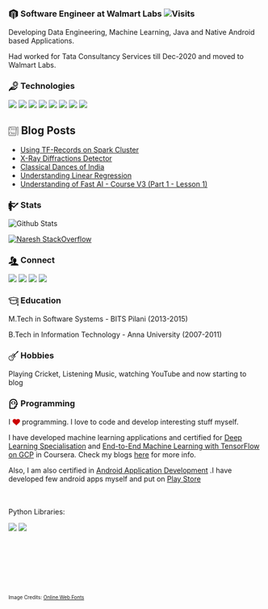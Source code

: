 ### <img src="https://github.com/nareshr8/nareshr8/blob/master/app.svg" height="20" width="20" align="center"/> Software Engineer at Walmart Labs ![Visits](https://hits.seeyoufarm.com/api/count/incr/badge.svg?url=https://github.com/nareshr8&title=Visits)

Developing Data Engineering, Machine Learning, Java and Native Android based Applications. 

Had worked for Tata Consultancy Services till Dec-2020 and moved to Walmart Labs.

### <img src="https://github.com/nareshr8/nareshr8/blob/master/tch.svg" height="20" width="20" align="center"/> Technologies
<img src="https://img.shields.io/static/v1?label=Python&message=3.x&color=3776ab&logo=python"/> <img src="https://img.shields.io/static/v1?label=spark&message=2.%2B&color=e25a1c&logo=apache-spark"/> <img src="https://img.shields.io/static/v1?label=PyTorch&message=1.5%2B&color=ee4c2c&logo=pytorch"> <img src="https://img.shields.io/static/v1?label=TensorFlow&message=1,2%2B&color=FF6F00&logo=tensorflow"> <img src="https://img.shields.io/static/v1?label=Pandas&message=1.1%2B&color=150458&logo=pandas"> <img src="https://img.shields.io/static/v1?label=cloud&message=azure&color=0089d6&logo=microsoft-azure"> <img src="https://img.shields.io/static/v1?label=Spring&message=5.X&color=6db33f&logo=spring"/> <img src="https://img.shields.io/static/v1?label=Java&message=7,8&color=007396&logo=java"/>


## <img src="https://github.com/nareshr8/nareshr8/blob/master/pst.svg" height="20" width="20" align="center"/> Blog Posts
<!-- BLOG-POST-LIST:START -->
- [Using TF-Records on Spark Cluster](https://nareshr8.github.io/ml_posts/tf-records/spark/py-spark/performance/2020/07/01/TF-Records-on-Spark.html)
- [X-Ray Diffractions Detector](https://nareshr8.github.io/ml_posts/image-classifer/fastai2/2020/04/30/Multi-Label-Image-Classification.html)
- [Classical Dances of India](https://nareshr8.github.io/ml_posts/image-classifer/fastai2/2020/04/02/Image-Classification.html)
- [Understanding Linear Regression](https://nareshr8.github.io/ml_posts/pytorch/fast-ai/2019/01/16/linear-regression-coding.html)
- [Understanding of Fast AI - Course V3 (Part 1 - Lesson 1)](https://nareshr8.github.io/ml_posts/fast-ai/2018/10/31/fastai-p1-l1.html)
<!-- BLOG-POST-LIST:END -->

### <img src="https://github.com/nareshr8/nareshr8/blob/master/sts.svg" height="20" width="20" align="center"/> Stats

![Github Stats](https://github-readme-stats.vercel.app/api?username=nareshr8&show_icons=true)

[![Naresh StackOverflow](https://github-readme-stackoverflow.vercel.app/?userID=1367953&layout=compact)](https://stackoverflow.com/users/1367953/naresh-r)

### <img src="https://github.com/nareshr8/nareshr8/blob/master/cnt.svg" height="20" width="20" align="center"/> Connect

<a href="https://github.com/nareshr8"><img src="https://img.shields.io/github/followers/nareshr8?style=social"/></a> <a href="https://twitter.com/nareshr8"><img src="https://img.shields.io/twitter/follow/nareshr8?label=Follow&style=social"/></a> <a href="https://www.linkedin.com/in/nareshr8/"><img src="https://img.shields.io/static/v1?label=LinkedIn&message=nareshr8&color=0077B5&logo=linkedin"/></a> <a href="https://nareshr8.github.io/ml_posts"><img src="https://img.shields.io/static/v1?label=Blog&message=nareshr8&color=12100E&logo=medium"/></a>

### <img src="https://github.com/nareshr8/nareshr8/blob/master/edu.svg" height="20" width="20" align="center"/> Education

M.Tech in Software Systems - BITS Pilani (2013-2015)

B.Tech in Information Technology - Anna University (2007-2011)

### <img src="https://github.com/nareshr8/nareshr8/blob/master/hbs.svg" height="20" width="20" align="center"/> Hobbies

Playing Cricket, Listening Music, watching YouTube and now starting to blog


### <img src="https://github.com/nareshr8/nareshr8/blob/master/pgm.svg" height="20" width="20" align="center"/> Programming


I <img src="https://github.com/nareshr8/nareshr8/blob/master/hrt.svg" height="15" width="15" align="center"/> programming. I love to code and develop interesting stuff myself.

I have developed machine learning applications and certified for [Deep Learning Specialisation](https://www.coursera.org/account/accomplishments/specialization/certificate/NZTTSED2DZGA) and [End-to-End Machine Learning with TensorFlow on GCP](https://coursera.org/share/8da2e069f05edd1602f0cc4abc21070c) in Coursera. Check my blogs [here](https://nareshr8.github.io/ml_posts/) for more info. 

Also, I am also certified in [Android Application Development](https://www.coursera.org/account/accomplishments/certificate/44BEBZEAE6) .I have developed few android apps myself and put on [Play Store](https://play.google.com/store/apps/developer?id=Hayagriv)
<br><br><br>

Python Libraries:

<a href="https://pepy.tech/project/helpstack">
<img src="https://static.pepy.tech/personalized-badge/helpstack?period=total&units=international_system&left_color=black&right_color=orange&left_text=Help%20Stack"/></a>


<a href="https://pepy.tech/project/pythonfilegenerator">
<img src="https://static.pepy.tech/personalized-badge/pythonfilegenerator?period=total&units=international_system&left_color=black&right_color=orange&left_text=PythonFileGenerator"/></a>
<br>
<br><br><br><br><br><br><br>
<sub><sup>Image Credits: <a href="http://www.onlinewebfonts.com">Online Web Fonts</a></sup></sub>
